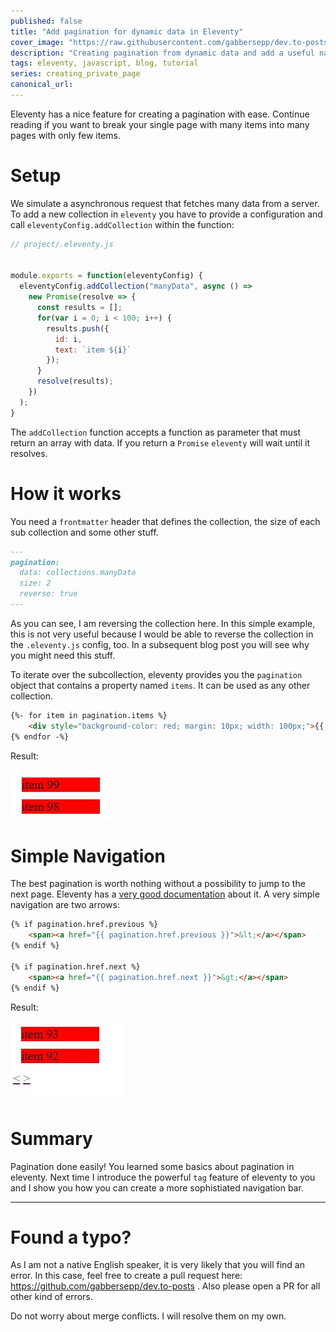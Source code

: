 ```yaml
---
published: false
title: "Add pagination for dynamic data in Eleventy"
cover_image: "https://raw.githubusercontent.com/gabbersepp/dev.to-posts/master/blog-posts/private-page/eleventy-create-pagination/assets/header.png"
description: "Creating pagination from dynamic data and add a useful navigation bar"
tags: eleventy, javascript, blog, tutorial
series: creating_private_page
canonical_url:
---
```


Eleventy has a nice feature for creating a pagination with ease. Continue reading if you want to break your single page with many items into many pages with only few items.

# Setup

We simulate a asynchronous request that fetches many data from a server. To add a new collection in `eleventy` you have to provide a configuration and call `eleventyConfig.addCollection` within the function:

```js
// project/.eleventy.js


module.exports = function(eleventyConfig) {
  eleventyConfig.addCollection("manyData", async () =>
    new Promise(resolve => {
      const results = [];
      for(var i = 0; i < 100; i++) {
        results.push({
          id: i,
          text: `item ${i}`
        });
      }
      resolve(results);
    })
  );
}

```

The `addCollection` function accepts a function as parameter that must return an array with data. If you return a `Promise` `eleventy` will wait until it resolves.

# How it works

You need a `frontmatter` header that defines the collection, the size of each sub collection and some other stuff. 

<!-- embedme project/index.njk#L1-L6 -->
```md
---
pagination:
  data: collections.manyData
  size: 2
  reverse: true
---
```

As you can see, I am reversing the collection here. In this simple example, this is not very useful because I would be able to reverse the collection in the `.eleventy.js` config, too. In a subsequent blog post you will see why you might need this stuff.

To iterate over the subcollection, eleventy provides you the `pagination` object that contains a property named `items`. It can be used as any other collection.

<!-- embedme project/index.njk#L8-L10 -->
```html
{%- for item in pagination.items %}
    <div style="background-color: red; margin: 10px; width: 100px;">{{ item.text }}</div>
{% endfor -%}
```

Result:

![result](./assets/first-result.jpg)

# Simple Navigation

The best pagination is worth nothing without a possibility to jump to the next page. Eleventy has a [very good documentation](https://www.11ty.dev/docs/pagination/nav/) about it. A very simple navigation are two arrows:

<!-- embedme project/index.njk#L12-L18 -->
```html
{% if pagination.href.previous %}
    <span><a href="{{ pagination.href.previous }}">&lt;</a></span>
{% endif %}

{% if pagination.href.next %}
    <span><a href="{{ pagination.href.next }}">&gt;</a></span>
{% endif %}
```

Result:

![Result](./assets/second-result.jpg)

# Summary 

Pagination done easily! You learned some basics about pagination in eleventy. Next time I introduce the powerful `tag` feature of eleventy to you and I show you how you can create a more sophistiated navigation bar.

----

# Found a typo?
As I am not a native English speaker, it is very likely that you will find an error. In this case, feel free to create a pull request here: https://github.com/gabbersepp/dev.to-posts . Also please open a PR for all other kind of errors.

Do not worry about merge conflicts. I will resolve them on my own. 
